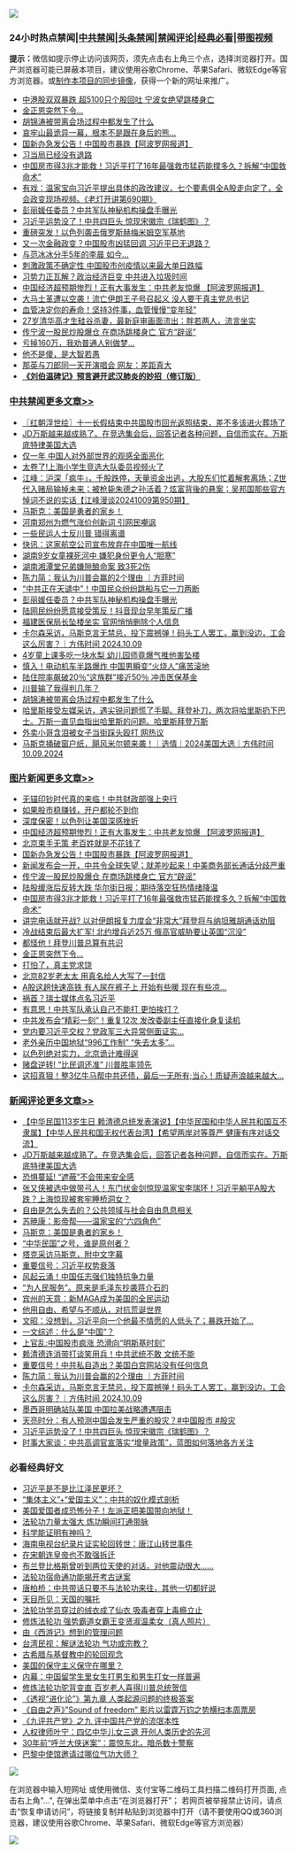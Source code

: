 ![](https://raw.githubusercontent.com/jsvpn/jsproxy/dev/64photo/fqnews-qr.jpg)

<div id="tt">
<h3>24小时热点禁闻|<a href="#%E4%B8%AD%E5%85%B1%E7%A6%81%E9%97%BB%E6%9B%B4%E5%A4%9A%E6%96%87%E7%AB%A0">中共禁闻</a>|<a href="#%E5%9B%BE%E7%89%87%E6%96%B0%E9%97%BB%E6%9B%B4%E5%A4%9A%E6%96%87%E7%AB%A0">头条禁闻</a>|<a href="#%E6%96%B0%E9%97%BB%E8%AF%84%E8%AE%BA%E6%9B%B4%E5%A4%9A%E6%96%87%E7%AB%A0">禁闻评论|<a href="#%E5%BF%85%E7%9C%8B%E7%BB%8F%E5%85%B8%E5%A5%BD%E6%96%87">经典必看</a>|<a href="https://696153.xyz/3" target="_blank">带图视频</a></h3>
<div><b>提示：</b>微信如提示停止访问该网页，须先点击右上角三个点，选择浏览器打开。国产浏览器可能已屏蔽本项目，建议使用谷歌Chrome、苹果Safari、微软Edge等官方浏览器。或<a href="%E5%88%B6%E4%BD%9Cgit%E7%A6%81%E9%97%BB%E9%95%9C%E5%83%8F.md">制作本项目的同步镜像</a>，获得一个新的网址来推广。</div>
<ul>

<li><a href="/baitai/20241009/2099507.md">中港股双双暴跌 超5100只个股回吐 宁波女绝望跳楼身亡</a></li>
<li><a href="/topimagenews/20241009/2099435.md">金正恩突然下令…</a></li>
<li><a href="/comments/20241009/2099605.md">胡锦涛被带离会场过程中都发生了什么</a></li>
<li><a href="/cnnews/20241009/2099411.md">哀牢山最诡异一幕，根本不是跟在身后的熊…</a></li>
<li><a href="/topimagenews/20241010/2099733.md">国新办急发公告！中国股市暴跌【阿波罗网报道】</a></li>
<li><a href="/finance/20241009/2099419.md">习当局已经没有退路</a></li>
<li><a href="/topimagenews/20241009/2099522.md">中国房市得3兆才能救！习近平打了16年最强救市猛药能撑多久？拆解“中国救命术”</a></li>
<li><a href="/sohnews/20241009/2099416.md">有戏：温家宝向习近平提出具体的政改建议，七个要素俱全A股走向定了，全会政变现场视频。《老灯开讲第690期》</a></li>
<li><a href="/cbnews/20241010/2099742.md">彭丽媛任委员？中共军队神秘机构操盘手曝光</a></li>
<li><a href="/comments/20241010/2099650.md">习近平运势没了！中共四巨头 惊现宋徽宗《瑞鹤图》？</a></li>
<li><a href="/baitai/20241009/2099487.md">重磅突发！以色列袭击俄罗斯赫梅米姆空军基地</a></li>
<li><a href="/baitai/20241010/2099705.md">又一次金融政变？中国股市凶猛回调 习近平已无退路？</a></li>
<li><a href="/yule/20241010/2099710.md">与范冰冰分手5年的李晨 如今…</a></li>
<li><a href="/headline/20241009/2099493.md">刺激政策不确定性 中国股市创疫情以来最大单日跌幅</a></li>
<li><a href="/baitai/20241009/2099565.md">习势力正瓦解？政治经济巨变 中共进入垃圾时间</a></li>
<li><a href="/topimagenews/20241010/2099741.md">中国经济超预期惨烈！正有大事发生：中共老友惊爆 【阿波罗网报道】</a></li>
<li><a href="/worldnews/20241009/2099557.md">大马士革遭以空袭！流亡伊朗王子号召起义 没人要干真主党总书记</a></li>
<li><a href="/health/20241009/2099500.md">血管决定你的寿命！坚持3件事，血管慢慢“变年轻”</a></li>
<li><a href="/baitai/20241009/2099542.md">27岁清华高才生硅谷杀妻，最新庭审画面流出：胖若两人，流言坐实</a></li>
<li><a href="/topimagenews/20241010/2099675.md">传宁波一股民炒股爆仓 在商场跳楼身亡 官方“辟谣”</a></li>
<li><a href="/cnnews/20241009/2099428.md">亏掉160万，我劝普通人别做梦…</a></li>
<li><a href="/baitai/20241009/2099531.md">他不是傻，是大智若愚</a></li>
<li><a href="/yule/20241009/2099581.md">那英与刀郎同一天开演唱会 网友：差距真大</a></li>
<li><b><a href="/comments/20200207/1272816.md" target="_blank">《刘伯温碑记》预言避开武汉肺炎的妙招（修订版）</a></b></li>
</ul>
</div>

<div class="catlist">
<h3><a href="/cbnews/" target="_blank">中共禁闻</a><span><a href="/cbnews/" target="_blank" rel="nofollow">更多文章>></a></span></h3>
<ul>
<li><a href="/cbnews/20241010/2099868.md" target="_blank">〖红朝浮世绘〗十一长假结束中共国股市回光返照结束，差不多该进火葬场了</a></li>
<li><a href="/comments/20241010/2099866.md" target="_blank">JD万斯越来越成熟了。在竞选集会后，回答记者各种问题，自信而实在。万斯底特律美国大选</a></li>
<li><a href="/cbnews/20241010/2099860.md" target="_blank">仅一年 中国人对外部世界的观感全面恶化</a></li>
<li><a href="/cbnews/20241010/2099859.md" target="_blank">太卷了!上海小学生竞选大队委员视频火了</a></li>
<li><a href="/cbnews/20241010/2099857.md" target="_blank">江峰：沪深「疯牛」，千股跌停，天量资金出逃，大股东们忙着解套离场；Z世代入赌局输掉未来；被枪毙朱德之孙活着？炫富背後的悬案；吴邦国那些官方悼词不说的实话【江峰漫谈20241009第950期】</a></li>
<li><a href="/comments/20241010/2099838.md" target="_blank">马斯克：美国是勇者的家乡！</a></li>
<li><a href="/cbnews/20241010/2099819.md" target="_blank">河南郑州为燃气涨价创新词 引网民嘲讽</a></li>
<li><a href="/cbnews/20241010/2099647.md" target="_blank">一些民运人士反川普 错得离谱</a></li>
<li><a href="/cbnews/20241010/2099773.md" target="_blank">快讯：这家航空公司宣布放弃在中国唯一航线</a></li>
<li><a href="/cbnews/20241010/2099772.md" target="_blank">湖南9岁女童裸死河中 嫌犯身份更令人“胆寒”</a></li>
<li><a href="/cbnews/20241010/2099771.md" target="_blank">湖南湘潭堂兄弟嫌隙酿命案 致3死2伤</a></li>
<li><a href="/comments/20241010/2099754.md" target="_blank">陈力简：我认为川普会赢的2个理由 ｜方菲时间</a></li>
<li><a href="/cbnews/20241010/2099743.md" target="_blank">“中共正在天谴中”！中国民众纷纷跳船与它一刀两断</a></li>
<li><a href="/cbnews/20241010/2099742.md" target="_blank">彭丽媛任委员？中共军队神秘机构操盘手曝光</a></li>
<li><a href="/cbnews/20241010/2099736.md" target="_blank">陆网民纷纷愿意接受策反！抖音现台早年策反广播</a></li>
<li><a href="/cbnews/20241010/2099734.md" target="_blank">福建医保局长坠楼坐实 官网悄悄删除个人信息</a></li>
<li><a href="/comments/20241010/2099729.md" target="_blank">卡尔森采访，马斯克言无禁忌，投下震撼弹！码头工人罢工，赢到没边，工会这么厉害？｜方伟时间 2024.10.09</a></li>
<li><a href="/cbnews/20241010/2099655.md" target="_blank">4岁童上课多吃一块水梨 幼儿园师竟爆气推他害坠楼</a></li>
<li><a href="/cbnews/20241010/2099654.md" target="_blank">慎入！电动机车半路爆炸 中国男瞬变“火烧人”痛苦滚地</a></li>
<li><a href="/cbnews/20241009/2099621.md" target="_blank">陆住院率飙破20％“这族群”接近50％ 冲击医保基金</a></li>
<li><a href="/comments/20241009/2099606.md" target="_blank">川普输了我得判几年？</a></li>
<li><a href="/comments/20241009/2099605.md" target="_blank">胡锦涛被带离会场过程中都发生了什么</a></li>
<li><a href="/comments/20241009/2099591.md" target="_blank">哈里斯接受左媒采访，遇尖锐问题慌了手脚。拜登补刀，两次将哈里斯扔下巴士。万斯一直见血指出哈里斯的问题。哈里斯拜登万斯</a></li>
<li><a href="/cbnews/20241009/2099576.md" target="_blank">外卖小哥含泪被女子当街踩头殴打 网热议</a></li>
<li><a href="/comments/20241009/2099575.md" target="_blank">马斯克捅破窗户纸，飓风米尔顿来袭！｜选情｜2024美国大选｜方伟时间 10.09.2024</a></li>

</ul>
</div>
<div class="catlist">
<h3><a href="/topimagenews/" target="_blank">图片新闻</a><span><a href="/topimagenews/" target="_blank" rel="nofollow">更多文章>></a></span></h3>
<ul>
<li><a href="/topimagenews/20241010/2099873.md" target="_blank">无锚印钞时代真的来临！中共财政部强上央行</a></li>
<li><a href="/topimagenews/20241010/2099770.md" target="_blank">如果股市稳赚钱，开户都轮不到你</a></li>
<li><a href="/topimagenews/20241010/2099755.md" target="_blank">深度保密！以色列让美国深感挫折</a></li>
<li><a href="/topimagenews/20241010/2099741.md" target="_blank">中国经济超预期惨烈！正有大事发生：中共老友惊爆 【阿波罗网报道】</a></li>
<li><a href="/topimagenews/20241010/2099740.md" target="_blank">北京束手无策 老百姓就是不花钱了</a></li>
<li><a href="/topimagenews/20241010/2099733.md" target="_blank">国新办急发公告！中国股市暴跌【阿波罗网报道】</a></li>
<li><a href="/topimagenews/20241010/2099732.md" target="_blank">新闻发布会一开，中共令全球失望；就差吵起来！中美商务部长通话分歧严重</a></li>
<li><a href="/topimagenews/20241010/2099675.md" target="_blank">传宁波一股民炒股爆仓 在商场跳楼身亡 官方“辟谣”</a></li>
<li><a href="/topimagenews/20241009/2099620.md" target="_blank">陆股缓涨后反转大跌 华尔街日报：期待落空狂热情绪降温</a></li>
<li><a href="/topimagenews/20241009/2099522.md" target="_blank">中国房市得3兆才能救！习近平打了16年最强救市猛药能撑多久？拆解“中国救命术”</a></li>
<li><a href="/topimagenews/20241009/2099521.md" target="_blank">讲完电话就开战? 以对伊朗报复力度会“非常大”拜登将与纳坦雅胡通话劝阻</a></li>
<li><a href="/topimagenews/20241009/2099520.md" target="_blank">冷战结束后最大扩军! 北约增兵近25万 俄高官威胁要让英国“沉没”</a></li>
<li><a href="/topimagenews/20241009/2099436.md" target="_blank">都怪他！拜登川普总算有共识</a></li>
<li><a href="/topimagenews/20241009/2099435.md" target="_blank">金正恩突然下令…</a></li>
<li><a href="/topimagenews/20241009/2099394.md" target="_blank">打怕了，真主党求饶</a></li>
<li><a href="/topimagenews/20241009/2099361.md" target="_blank">北京82岁老太太 用真名给人大写了一封信</a></li>
<li><a href="/topimagenews/20241009/2099342.md" target="_blank">A股这趟快速高铁 有人尿在裤子上 开始有些暖 现在有些凉…</a></li>
<li><a href="/topimagenews/20241009/2099341.md" target="_blank">祸首？瑞士媒体点名习近平</a></li>
<li><a href="/topimagenews/20241009/2099340.md" target="_blank">有意思！中共军队承认自己不能打 更怕挨打？</a></li>
<li><a href="/topimagenews/20241009/2099326.md" target="_blank">中共发布会“精彩一刻”！重复12次 发改委副主任直接化身复读机</a></li>
<li><a href="/topimagenews/20241009/2099315.md" target="_blank">党内要习近平交权？党政军三大异常侧面证实…</a></li>
<li><a href="/topimagenews/20241009/2099314.md" target="_blank">老外亲历中国地狱“996工作制” “失去太多”…</a></li>
<li><a href="/topimagenews/20241009/2099284.md" target="_blank">以色列绝对实力，北京诡计难得逞</a></li>
<li><a href="/topimagenews/20241009/2099283.md" target="_blank">赌盘逆转! “比民调还准” 川普胜率领先</a></li>
<li><a href="/topimagenews/20241009/2099255.md" target="_blank">这招真狠！整3亿牛马帮中共还债，最后一无所有;当心！质疑声浪越来越大…</a></li>

</ul>
</div>
<div class="catlist">
<h3><a href="/comments/" target="_blank">新闻评论</a><span><a href="/comments/" target="_blank" rel="nofollow">更多文章>></a></span></h3>
<ul>
<li><a href="/comments/20241010/2099870.md" target="_blank">【中华民国113岁生日 赖清德总统发表演说】【中华民国和中华人民共和国互不隶属】【中华人民共和国无权代表台湾】【希望两岸对等尊严 健康有序对话交流】</a></li>
<li><a href="/comments/20241010/2099866.md" target="_blank">JD万斯越来越成熟了。在竞选集会后，回答记者各种问题，自信而实在。万斯底特律美国大选</a></li>
<li><a href="/comments/20241010/2099863.md" target="_blank">恐惧蔓延! “遮蔽”不会带来安全感</a></li>
<li><a href="/comments/20241010/2099858.md" target="_blank">张又侠被选中做带弓人！东门伏金剑惊现温家宝李瑞环！习近平躺平A股大跌？上海惊现被套牢睡桥洞女？</a></li>
<li><a href="/comments/20241010/2099848.md" target="_blank">自由是怎么失去的？公共领域与社会自由息息相关</a></li>
<li><a href="/comments/20241010/2099847.md" target="_blank">苏暁康：影帝帮——温家宝的“六四角色”</a></li>
<li><a href="/comments/20241010/2099838.md" target="_blank">马斯克：美国是勇者的家乡！</a></li>
<li><a href="/comments/20241010/2099831.md" target="_blank">“中华民国”之号，谁是原创者？</a></li>
<li><a href="/comments/20241010/2099830.md" target="_blank">塔克采访马斯克，附中文字幕</a></li>
<li><a href="/comments/20241010/2099800.md" target="_blank">重要信号：习近平权势衰落</a></li>
<li><a href="/comments/20241010/2099799.md" target="_blank">风起云涌！中国任志强们独特抗争力量</a></li>
<li><a href="/comments/20241010/2099780.md" target="_blank">“为人民服务”。原来是毛泽东抄袭蒋介石的</a></li>
<li><a href="/comments/20241010/2099779.md" target="_blank">宾州的天意：新MAGA成为美国的全民运动</a></li>
<li><a href="/comments/20241010/2099778.md" target="_blank">他用自由、希望与不顺从，对抗荒诞世界</a></li>
<li><a href="/comments/20241010/2099769.md" target="_blank">文昭：没想到，习近平向一个他最不情愿的人低头了；暴跌开始了&#8230;</a></li>
<li><a href="/comments/20241010/2099759.md" target="_blank">一文综述：什么是“中国”？</a></li>
<li><a href="/comments/20241010/2099758.md" target="_blank">上官乱:中国股市疯涨 恐滑向“明斯基时刻”</a></li>
<li><a href="/comments/20241010/2099757.md" target="_blank">赖清德连消带打谈笑用兵！中共武统不敢 文统不能</a></li>
<li><a href="/comments/20241010/2099756.md" target="_blank">重要信号！中共私自造出？美国白宫网站没有任何信息</a></li>
<li><a href="/comments/20241010/2099754.md" target="_blank">陈力简：我认为川普会赢的2个理由 ｜方菲时间</a></li>
<li><a href="/comments/20241010/2099729.md" target="_blank">卡尔森采访，马斯克言无禁忌，投下震撼弹！码头工人罢工，赢到没边，工会这么厉害？｜方伟时间 2024.10.09</a></li>
<li><a href="/comments/20241010/2099679.md" target="_blank">墨西哥明确站队美国 中国拉美战略遭遇阻击</a></li>
<li><a href="/comments/20241010/2099651.md" target="_blank">天亮时分：有人预测中国会发生严重的股灾？#中国股市 #股灾</a></li>
<li><a href="/comments/20241010/2099650.md" target="_blank">习近平运势没了！中共四巨头 惊现宋徽宗《瑞鹤图》？</a></li>
<li><a href="/comments/20241009/2099646.md" target="_blank">时事大家谈：中共高调官宣落实“增量政策”，蓝图如何落地各方关注</a></li>

</ul>
</div>

<div class="catlist">
<h3>必看经典好文</h3>
<ul>
<li><a href="/comments/20220703/1753426.md" target="_blank">习近平是不是比江泽民更坏？</a></li>
<li><a href="/comments/20201007/1409565.md" target="_blank">“集体主义”+“爱国主义”：中共的奴化模式剖析</a></li>
<li><a href="/sohnews/20230904/1929011.md" target="_blank">美国爱国者成恐怖分子！左派正把美国带向地狱！</a></li>
<li><a href="/cbnews/20200816/1381005.md" target="_blank">法轮功力量太强大 炼功瞬间打通带脉</a></li>
<li><a href="/comments/20220112/1678403.md" target="_blank">科学能证明有神吗？</a></li>
<li><a href="/aomi/life/20150328/379826.md" target="_blank">海南电视台纪录片证实轮回转世：唐江山转世事件</a></li>
<li><a href="/lifebaike/20200315/1294178.md" target="_blank">在宋朝连皇帝也不敢强拆迁</a></li>
<li><a href="/sohnews/20240923/2092491.md" target="_blank">布兰登比格斯曾听到两位天使的对话，对他震动很大&#8230;&#8230;</a></li>
<li><a href="/tculture/20121025/73079.md" target="_blank">法轮功宿命通功能揭开考古谜案</a></li>
<li><a href="/comments/20240320/2015021.md" target="_blank">唐柏桥：中共带话只要不与法轮功来往，其他一切都好说</a></li>
<li><a href="/tculture/20180919/1000196.md" target="_blank">天目所见：天国的嘱托</a></li>
<li><a href="/comments/20210317/1506773.md" target="_blank">法轮功学员穿过的绒衣成了仙衣 吸毒者穿上毒瘾立止</a></li>
<li><a href="/cbnews/20211127/1658400.md" target="_blank">修炼法轮功 强势霸道女霸王变贤淑温柔女（真人照片）</a></li>
<li><a href="/cbnews/20211017/1639767.md" target="_blank">由《西游记》想到的管理问题</a></li>
<li><a href="/comments/20240723/2065714.md" target="_blank">台湾民视：解谜法轮功 气功或宗教？</a></li>
<li><a href="/comments/20220503/1727847.md" target="_blank">古希腊与基督教中的轮回观念</a></li>
<li><a href="/lifebaike/20200520/1331379.md" target="_blank">美国的保守主义保守在哪里？</a></li>
<li><a href="/comments/20240126/1992876.md" target="_blank">内幕：中国留学生里女生打男生和男生打女一样普遍</a></li>
<li><a href="/comments/20210720/1502969.md" target="_blank">修炼法轮功驼背变直 百岁老人喜得川普总统贺信</a></li>
<li><a href="/ssgc/20240508/2034288.md" target="_blank">《透视“进化论”》第九章 人类起源问题的终极答案</a></li>
<li><a href="/comments/20230707/1905138.md" target="_blank">《自由之声》”Sound of freedom” 影片以雷霆万钧之势横扫本周票房</a></li>
<li><a href="/bookonline/20131116/201045.md" target="_blank">《九评共产党》之九 评中国共产党的流氓本性</a></li>
<li><a href="/bannedvideo/20220806/1768296.md" target="_blank">人权律师叶宁：四亿中华儿女三退 开创人类历史的先河</a></li>
<li><a href="/topimagenews/20171017/843193.md" target="_blank">30年前“呼兰大侠迷案”：震惊东北，暗杀数十警察</a></li>
<li><a href="/comments/20210728/1595695.md" target="_blank">巴黎中使馆邀请过哪位气功大师？</a></li>

</ul>
</div>

![](https://raw.githubusercontent.com/jsvpn/jsproxy/dev/64photo/fqnews-qr.jpg)

在浏览器中输入短网址 或使用微信、支付宝等二维码工具扫描二维码打开页面, 点击右上角"...", 在弹出菜单中点击“在浏览器打开”； 若网页被举报禁止访问，请点击“恢复申请访问”，将链接复制并粘贴到浏览器中打开（请不要使用QQ或360浏览器，建议使用谷歌Chrome、苹果Safari、微软Edge等官方浏览器）

![](https://raw.githubusercontent.com/jsvpn/jsproxy/dev/64photo/wx.jpg)